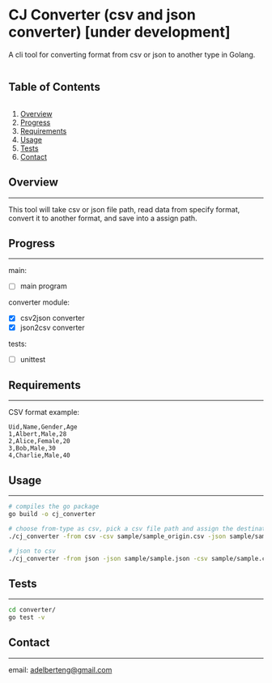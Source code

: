 # CJ Converter (csv and json converter) [under development]
A cli tool for converting format from csv or json to another type in Golang.


<summary><h2 style="display: inline-block">Table of Contents</h2></summary>
<ol>
  <li><a href="#overview">Overview</a></li>
  <li><a href="#progress">Progress</a></li>
  <li><a href="#requirements">Requirements</a></li>
  <li><a href="#usage">Usage</a></li>
  <li><a href="#tests">Tests</a></li>
  <li><a href="#contact">Contact</a></li>
</ol>


## Overview
---
This tool will take csv or json file path, read data from specify format, convert it to another format, and save into a assign path.



## Progress
---
main:
+ [ ] main program   

converter module:
+ [x] csv2json converter
+ [x] json2csv converter  

tests:
+ [ ] unittest
   
   

## Requirements
---
CSV format example:
```
Uid,Name,Gender,Age
1,Albert,Male,28
2,Alice,Female,20
3,Bob,Male,30
4,Charlie,Male,40
```

## Usage
---
``` bash
# compiles the go package
go build -o cj_converter

# choose from-type as csv, pick a csv file path and assign the destination for json file.
./cj_converter -from csv -csv sample/sample_origin.csv -json sample/sample.json

# json to csv
./cj_converter -from json -json sample/sample.json -csv sample/sample.csv 

```


## Tests
---
``` bash
cd converter/
go test -v
```


## Contact
---
email: adelberteng@gmail.com
